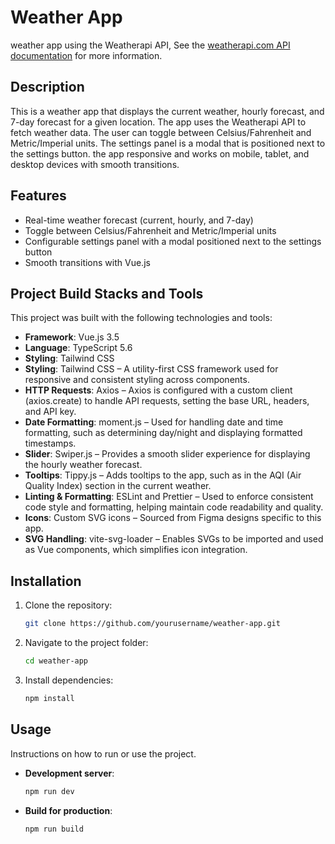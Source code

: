 # Weather App

weather app using the Weatherapi API, See the [weatherapi.com API documentation](https://www.weatherapi.com/docs/) for more information.

## Description

This is a weather app that displays the current weather, hourly forecast, and 7-day forecast for a given location. The app uses the Weatherapi API to fetch weather data. The user can toggle between Celsius/Fahrenheit and Metric/Imperial units. The settings panel is a modal that is positioned next to the settings button. the app responsive and works on mobile, tablet, and desktop devices with smooth transitions.

## Features

- Real-time weather forecast (current, hourly, and 7-day)
- Toggle between Celsius/Fahrenheit and Metric/Imperial units
- Configurable settings panel with a modal positioned next to the settings button
- Smooth transitions with Vue.js

## Project Build Stacks and Tools

This project was built with the following technologies and tools:

- **Framework**: Vue.js 3.5
- **Language**: TypeScript 5.6
- **Styling**: Tailwind CSS
- **Styling**: Tailwind CSS – A utility-first CSS framework used for responsive and consistent styling across components.
- **HTTP Requests**: Axios – Axios is configured with a custom client (axios.create) to handle API requests, setting the base URL, headers, and API key.
- **Date Formatting**: moment.js – Used for handling date and time formatting, such as determining day/night and displaying formatted timestamps.
- **Slider**: Swiper.js – Provides a smooth slider experience for displaying the hourly weather forecast.
- **Tooltips**: Tippy.js – Adds tooltips to the app, such as in the AQI (Air Quality Index) section in the current weather.
- **Linting & Formatting**: ESLint and Prettier – Used to enforce consistent code style and formatting, helping maintain code readability and quality.
- **Icons**: Custom SVG icons – Sourced from Figma designs specific to this app.
- **SVG Handling**: vite-svg-loader – Enables SVGs to be imported and used as Vue components, which simplifies icon integration.

## Installation

1. Clone the repository:
   ```bash
   git clone https://github.com/yourusername/weather-app.git
   ```
2. Navigate to the project folder:
   ```bash
   cd weather-app
   ```
3. Install dependencies:
   ```bash
   npm install
   ```

## Usage

Instructions on how to run or use the project.

- **Development server**:
  ```bash
  npm run dev
  ```
- **Build for production**:
  ```bash
  npm run build
  ```
